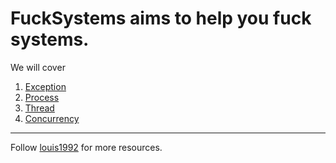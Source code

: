 FuckSystems aims to help you fuck systems.
=======

We will cover

1. [Exception](./exception.md)
2. [Process](./process.md)
3. [Thread](./thread.md)
4. [Concurrency](./concurrency.md)


***
Follow [louis1992](https://github.com/gzc) for more resources.